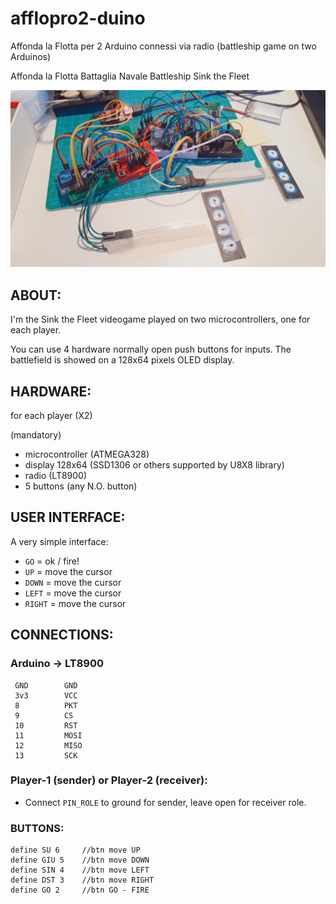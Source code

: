 # afflopro2-duino
Affonda la Flotta per 2 Arduino connessi via radio (battleship game on two Arduinos)

Affonda la Flotta
Battaglia Navale
Battleship
Sink the Fleet

<p align="center">
  <img src="./other_stuff/prototype_01.jpg" width="800" title="full system prototype 1">
</p>

## ABOUT:
I'm the Sink the Fleet videogame played on two microcontrollers, one for each player.

You can use 4 hardware normally open push buttons for inputs.
The battlefield is showed on a 128x64 pixels OLED display.

## HARDWARE:
for each player (X2)

(mandatory)
- microcontroller (ATMEGA328)
- display 128x64  (SSD1306 or others supported by U8X8 library)
- radio           (LT8900)
- 5 buttons       (any N.O. button)

## USER INTERFACE:
A very simple interface:
- `GO`    = ok / fire!
- `UP`    = move the cursor
- `DOWN`  = move the cursor
- `LEFT`  = move the cursor
- `RIGHT` = move the cursor

## CONNECTIONS:

 ### Arduino -> LT8900
```
 GND        GND
 3v3        VCC
 8          PKT
 9          CS
 10         RST
 11         MOSI
 12         MISO
 13         SCK
 ```
 
 ### Player-1 (sender) or Player-2 (receiver):
 - Connect `PIN_ROLE` to ground for sender, leave open for receiver role.
 
 ### BUTTONS:
 ```
define SU 6     //btn move UP
define GIU 5    //btn move DOWN
define SIN 4    //btn move LEFT
define DST 3    //btn move RIGHT
define GO 2     //btn GO - FIRE
```

